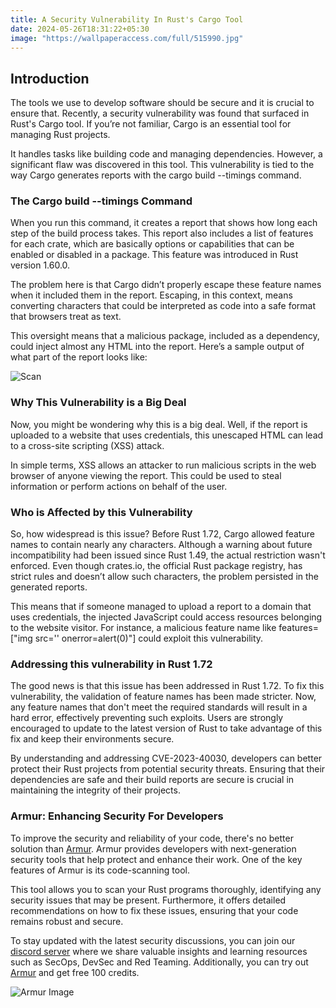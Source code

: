 ```yaml
---
title: A Security Vulnerability In Rust's Cargo Tool
date: 2024-05-26T18:31:22+05:30
image: "https://wallpaperaccess.com/full/515990.jpg"
---
```


## Introduction

The tools we use to develop software should be secure and it is crucial to ensure that. Recently, a security vulnerability was found that surfaced in Rust's Cargo tool. If you’re not familiar, Cargo is an essential tool for managing Rust projects.

It handles tasks like building code and managing dependencies. However, a significant flaw was discovered in this tool. This vulnerability is tied to the way Cargo generates reports with the cargo build --timings command.

### The Cargo build --timings Command

When you run this command, it creates a report that shows how long each step of the build process takes. This report also includes a list of features for each crate, which are basically options or capabilities that can be enabled or disabled in a package. This feature was introduced in Rust version 1.60.0.

The problem here is that Cargo didn’t properly escape these feature names when it included them in the report. Escaping, in this context, means converting characters that could be interpreted as code into a safe format that browsers treat as text.

This oversight means that a malicious package, included as a dependency, could inject almost any HTML into the report. Here’s a sample output of what part of the report looks like:

![Scan](https://i.imgur.com/mMWrHAL.png)

### Why This Vulnerability is a Big Deal

Now, you might be wondering why this is a big deal. Well, if the report is uploaded to a website that uses credentials, this unescaped HTML can lead to a cross-site scripting (XSS) attack.

In simple terms, XSS allows an attacker to run malicious scripts in the web browser of anyone viewing the report. This could be used to steal information or perform actions on behalf of the user.

### Who is Affected by this Vulnerability

So, how widespread is this issue? Before Rust 1.72, Cargo allowed feature names to contain nearly any characters. Although a warning about future incompatibility had been issued since Rust 1.49, the actual restriction wasn't enforced. Even though crates.io, the official Rust package registry, has strict rules and doesn’t allow such characters, the problem persisted in the generated reports.

This means that if someone managed to upload a report to a domain that uses credentials, the injected JavaScript could access resources belonging to the website visitor. For instance, a malicious feature name like features=["img src='' onerror=alert(0)"] could exploit this vulnerability.

### Addressing this vulnerability in Rust 1.72

The good news is that this issue has been addressed in Rust 1.72. To fix this vulnerability, the validation of feature names has been made stricter. Now, any feature names that don't meet the required standards will result in a hard error, effectively preventing such exploits. Users are strongly encouraged to update to the latest version of Rust to take advantage of this fix and keep their environments secure.

By understanding and addressing CVE-2023-40030, developers can better protect their Rust projects from potential security threats. Ensuring that their dependencies are safe and their build reports are secure is crucial in maintaining the integrity of their projects.

### Armur: Enhancing Security For Developers

To improve the security and reliability of your code, there's no better solution than [Armur](https://armur.ai). Armur provides developers with next-generation security tools that help protect and enhance their work. One of the key features of Armur is its code-scanning tool.

This tool allows you to scan your Rust programs thoroughly, identifying any security issues that may be present. Furthermore, it offers detailed recommendations on how to fix these issues, ensuring that your code remains robust and secure.

To stay updated with the latest security discussions, you can join our [discord server](https://discord.gg/f9V7Z33P) where we share valuable insights and learning resources such as SecOps, DevSec and Red Teaming. Additionally, you can try out [Armur](https://armur.ai) and get free 100 credits.

![Armur Image](https://i.imgur.com/PgDlWyK.png)
